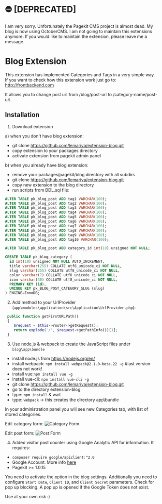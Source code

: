 # :no_entry: [DEPRECATED] 
I am very sorry. Unfortunately the Pagekit CMS project is almost dead. My blog is now using OctoberCMS. I am not going to maintain this extensions anymore. If you would like to maintain the extension, please leave me a message. 

# Blog Extension

This extension has implemented Categories and Tags in a very simple way. If you want to check how this extension work just go to: http://frontbackend.com

It allows you to change post url from /blog/post-url to /category-name/post-url. 

## Installation

1. Download extension

a) when you don't have blog extension:
- git clone https://github.com/lemariva/extension-blog.git
- copy extension to your packages directory
- activate extension from pagekit admin panel


b) when you already have blog extension:

- remove your packages/pagekit/blog directory with all subdirs
- git clone https://github.com/lemariva/extension-blog.git
- copy new extension to the blog directory
- run scripts from DDL.sql file:

```SQL
ALTER TABLE pk_blog_post ADD tag1 VARCHAR(100);
ALTER TABLE pk_blog_post ADD tag2 VARCHAR(100);
ALTER TABLE pk_blog_post ADD tag3 VARCHAR(100);
ALTER TABLE pk_blog_post ADD tag4 VARCHAR(100);
ALTER TABLE pk_blog_post ADD tag5 VARCHAR(100);
ALTER TABLE pk_blog_post ADD tag6 VARCHAR(100);
ALTER TABLE pk_blog_post ADD tag7 VARCHAR(100);
ALTER TABLE pk_blog_post ADD tag8 VARCHAR(100);
ALTER TABLE pk_blog_post ADD tag9 VARCHAR(100);
ALTER TABLE pk_blog_post ADD tag10 VARCHAR(100);

ALTER TABLE pk_blog_post ADD category_id int(10) unsigned NOT NULL;

CREATE TABLE pk_blog_category (
  id int(10) unsigned NOT NULL AUTO_INCREMENT,
  title varchar(255) COLLATE utf8_unicode_ci NOT NULL,
  slug varchar(255) COLLATE utf8_unicode_ci NOT NULL,
  color varchar(7) COLLATE utf8_unicode_ci NOT NULL,
  icon varchar(30) COLLATE utf8_unicode_ci NOT NULL,
  PRIMARY KEY (id),
  UNIQUE KEY pk_BLOG_POST_CATEGORY_SLUG (slug)
) ENGINE=InnoDB;
```

2. Add method to your UrlProvider (`app\modules\application\src\Application\UrlProvider.php`):
```php
 public function getFirstURLPath()
 {
    $request = $this->router->getRequest();
    return explode('/', $request->getPathInfo())[1];
 }
```

3. Use node.js & webpack to create the JavaScript files under `blog\app\bundle`
- install node.js from https://nodejs.org/en/
- install webpack: `npm install webpack@2.1.0-beta.22 -g`		#last version does not work!
- install vue:`npm install vue -g`
- install vue-cli: `npm install vue-cli -g`
- git clone https://github.com/lemariva/extension-blog.git
- go to the directory extension-blog
- type: `npm install` & wait
- type: `webpack` -> this creates the directory app\bundle

In your administration panel you will see new Categories tab, with list of stored categories. 

Edit category form:
![Category Form](https://github.com/martinwojtus/extension-blog/blob/master/category-form.png)

Edit post form:
![Post Form](https://github.com/martinwojtus/extension-blog/blob/master/post-edit-form.png)


4. Added visitor post counter using Google Analytic API for information.
It requires:
* `composer require google/apiclient:^2.0`
* Google Account. More info [here](https://developers.google.com/analytics/devguides/reporting/core/v4/)
* Pagekit >= 1.0.15

You need to activate the option in the blog settings. Additionally you need to configure `Start Date`, `Client ID`, and 
`Client Secret` parameters. Check for pop up blocking. A pop up is opened if the Google Token does not exist.


Use at your own risk :)
